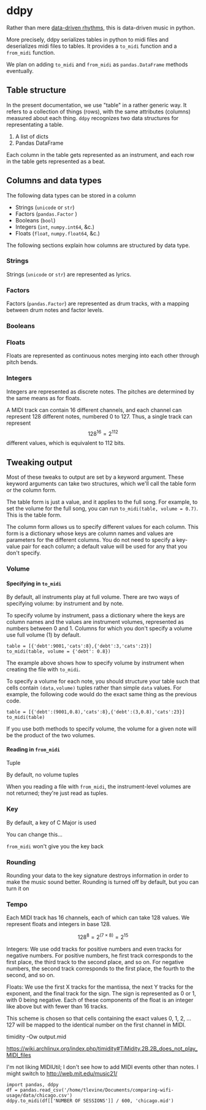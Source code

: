 ddpy
===================
Rather than mere [data-driven rhythms](https://github.com/csv/ddr),
this is data-driven music in python.

More precisely, ddpy serializes tables in python to midi files and
deserializes midi files to tables. It provides a `to_midi` function
and a `from_midi` function.

We plan on adding `to_midi` and `from_midi` as `pandas.DataFrame`
methods eventually.

## Table structure
In the present documentation, we use "table" in a rather generic way.
It refers to a collection of things (rows), with the same attributes
(columns) measured about each thing. `ddpy` recognizes two data
structures for representating a table.

1. A list of dicts
2. Pandas DataFrame

Each column in the table gets represented as an instrument, and each
row in the table gets represented as a beat.

## Columns and data types
The following data types can be stored in a column

* Strings (`unicode` or `str`)
* Factors (`pandas.Factor` )
* Booleans (`bool`)
* Integers (`int`, `numpy.int64`, &c.)
* Floats (`float`, `numpy.float64`, &c.)

The following sections explain how columns are structured by data type.

### Strings
Strings (`unicode` or `str`) are represented as lyrics.

### Factors
Factors (`pandas.Factor`) are represented as drum tracks, with a mapping
between drum notes and factor levels.

### Booleans


### Floats
Floats are represented as continuous notes merging into each other through
pitch bends.

### Integers
Integers are represented as discrete notes.
The pitches are determined by the same means as for floats.

A MIDI track can contain 16 different channels, and each channel can represent
128 different notes, numbered 0 to 127. Thus, a single track can represent
$$128^16 = 2^112$$ different values, which is equivalent to 112 bits.


## Tweaking output
Most of these tweaks to output are set by a keyword argument. These keyword
arguments can take two structures, which we'll call the table form or the
column form.

The table form is just a value, and it applies to the full song. For example,
to set the volume for the full song, you can run `to_midi(table, volume = 0.7)`.
This is the table form.

The column form allows us to specify different values for each column. This
form is a dictionary whose keys are column names and values are parameters for
the different columns. You do not need to specify a key-value pair for each
column; a default value will be used for any that you don't specify.

### Volume
#### Specifying in `to_midi`
By default, all instruments play at full volume. There are two ways of
specifying volume: by instrument and by note.

To specify volume by instrument, pass a dictionary where the keys are
column names and the values are instrument volumes, represented as numbers
between 0 and 1. Columns for which you don't specify a volume use
full volume (1) by default.

    table = [{'debt':9001,'cats':8},{'debt':3,'cats':23}]
    to_midi(table, volume = {'debt': 0.8})

The example above shows how to specify volume by instrument when creating
the file with `to_midi`.

To specify a volume for each note, you should structure your table such
that cells contain `(data,volume)` tuples rather than simple `data`
values. For example, the following code would do the exact same thing as
the previous code.

    table = [{'debt':(9001,0.8),'cats':8},{'debt':(3,0.8),'cats':23}]
    to_midi(table)

If you use both methods to specify volume, the volume for a given note
will be the product of the two volumes.

#### Reading in `from_midi`
Tuple

By default, no volume tuples

When you reading a file with `from_midi`, the
instrument-level volumes are not returned;
they're just read as tuples.


### Key
By default, a key of C Major is used

You can change this...

`from_midi` won't give you the key back

### Rounding
Rounding your data to the key signature destroys information in order to
make the music sound better. Rounding is turned off by default, but you
can turn it on

### Tempo
















Each MIDI track has 16 channels, each of which can take 128 values.
We represent floats and integers in base 128.

$$ 128^8 = 2^\left(7\times8\right) = 2^15 $$

Integers: We use odd tracks for positive numbers and even tracks for
negative numbers. For positive numbers, he first track corresponds
to the first place, the third track to the second place, and so on.
For negative numbers, the second track corresponds to the first place,
the fourth to the second, and so on.

Floats: We use the first X tracks for the mantissa, the next Y tracks
for the exponent, and the final track for the sign. The sign is represented
as 0 or 1, with 0 being negative. Each of these components of the float
is an integer like above but with fewer than 16 tracks.

This scheme is chosen so that cells containing the exact values 0, 1, 2, ... 127
will be mapped to the identical number on the first channel in MIDI.



timidity -Ow output.mid

https://wiki.archlinux.org/index.php/timidity#TiMidity.2B.2B_does_not_play_MIDI_files

I'm not liking MIDIUtil; I don't see how to add
MIDI events other than notes. I might switch to
http://web.mit.edu/music21/


    import pandas, ddpy
    df = pandas.read_csv('/home/tlevine/Documents/comparing-wifi-usage/data/chicago.csv')
    ddpy.to_midi(df[['NUMBER OF SESSIONS']] / 600, 'chicago.mid')


